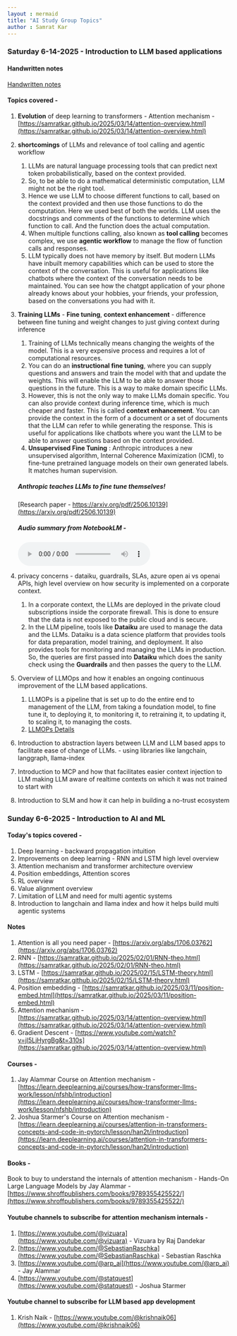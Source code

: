 ```yaml
---
layout : mermaid 
title: "AI Study Group Topics"
author : Samrat Kar
---
```

### Saturday 6-14-2025 - Introduction to LLM based applications

#### Handwritten notes 
[Handwritten notes](/assets/aistudygroup/resources/handwritten-notes/2025-06-14-intro.pdf)

#### Topics covered - 

1. **Evolution** of deep learning to transformers - Attention mechanism - [https://samratkar.github.io/2025/03/14/attention-overview.html](https://samratkar.github.io/2025/03/14/attention-overview.html)
2. **shortcomings** of LLMs and relevance of tool calling and agentic workflow 
   1. LLMs are natural language processing tools that can predict next token probabilistically, based on the context provided. 
   2. So, to be able to do a mathematical deterministic computation, LLM might not be the right tool.
   3. Hence we use LLM to choose different functions to call, based on the context provided and then use those functions to do the computation. Here we used best of both the worlds. LLM uses the docstrings and comments of the functions to determine which function to call. And the function does the actual computation.
   4. When multiple functions calling, also known as **tool calling** becomes complex, we use **agentic workflow** to manage the flow of function calls and responses.
   5. LLM typically does not have memory by itself. But modern LLMs have inbuilt memory capabilities which can be used to store the context of the conversation. This is useful for applications like chatbots where the context of the conversation needs to be maintained. You can see how the chatgpt application of your phone already knows about your hobbies, your friends, your profession, based on the conversations you had with it. 
3. **Training LLMs** - **Fine tuning**, **context enhancement** - difference between fine tuning and weight changes to just giving context during inference
   1. Training of LLMs technically means changing the weights of the model. This is a very expensive process and requires a lot of computational resources.
   2. You can do an **instructional fine tuning**, where you can supply questions and answers and train the model with that and update the weights. This will enable the LLM to be able to answer those questions in the future. This is a way to make domain specific LLMs.
   3. However, this is not the only way to make LLMs domain specific. You can also provide context during inference time, which is much cheaper and faster. This is called **context enhancement**. You can provide the context in the form of a document or a set of documents that the LLM can refer to while generating the response. This is useful for applications like chatbots where you want the LLM to be able to answer questions based on the context provided.
   4. **Unsupervised Fine Tuning** : Anthropic introduces a new unsupervised algorithm, Internal Coherence Maximization (ICM), to fine-tune pretrained language models on their own generated labels. It matches human supervision. 
   ##### Anthropic teaches LLMs to fine tune themselves!

    [Research paper - https://arxiv.org/pdf/2506.10139](https://arxiv.org/pdf/2506.10139)

    ##### Audio summary from NotebookLM - 

    <audio controls>
    <source src="/assets/aistudygroup/resources/audio/Unsupervised Elicitation of Language Models.mp3" type="audio/mp3">
    Your browser does not support the audio element.
    </audio>

4. privacy concerns - dataiku, guardrails, SLAs, azure open ai vs openai APIs, high level overview on how security is implemented on a corporate context.
   1. In a corporate context, the LLMs are deployed in the private cloud subscriptions inside the corporate firewall. This is done to ensure that the data is not exposed to the public cloud and is secure. 
   2. In the LLM pipeline, tools like **Dataiku** are used to manage the data and the LLMs. Dataiku is a data science platform that provides tools for data preparation, model training, and deployment. It also provides tools for monitoring and managing the LLMs in production. So, the queries are first passed into **Dataiku** which does the sanity check using the **Guardrails** and then passes the query to the LLM.
5. Overview of LLMOps and how it enables an ongoing continuous improvement of the LLM based applications.
   1. LLMOPs is a pipeline that is set up to do the entire end to management of the LLM, from taking a foundation model, to fine tune it, to deploying it, to monitoring it, to retraining it, to updating it, to scaling it, to managing the costs.
   2. [LLMOPs Details](https://a16z.com/emerging-architectures-for-llm-applications/)
6. Introduction to abstraction layers between LLM and LLM based apps to facilitate ease of change of LLMs. - using libraries like langchain, langgraph, llama-index
7. Introduction to MCP and how that facilitates easier context injection to LLM making LLM aware of realtime contexts on which it was not trained to start with
8. Introduction to SLM and how it can help in building a no-trust ecosystem



### Sunday 6-6-2025 - Introduction to AI and ML

#### Today's topics covered - 
1. Deep learning - backward propagation intuition
2. Improvements on deep learning - RNN and LSTM high level overview
3. Attention mechanism and transformer architecture overview
4. Position embeddings, Attention scores
5. RL overview
6. Value alignment overview
7. Limitation of LLM and need for multi agentic systems
8. Introduction to langchain and llama index and how it helps build multi agentic systems

#### Notes 
1. Attention is all you need paper - [https://arxiv.org/abs/1706.03762](https://arxiv.org/abs/1706.03762)
2. RNN - [https://samratkar.github.io/2025/02/01/RNN-theo.html](https://samratkar.github.io/2025/02/01/RNN-theo.html)
3. LSTM - [https://samratkar.github.io/2025/02/15/LSTM-theory.html](https://samratkar.github.io/2025/02/15/LSTM-theory.html)
4. Position embedding - [https://samratkar.github.io/2025/03/11/position-embed.html](https://samratkar.github.io/2025/03/11/position-embed.html)
5. Attention mechanism - [https://samratkar.github.io/2025/03/14/attention-overview.html](https://samratkar.github.io/2025/03/14/attention-overview.html)
6. Gradient Descent - [https://www.youtube.com/watch?v=jl5LjHyrgBg&t=310s](https://samratkar.github.io/2025/03/14/attention-overview.html) 

#### Courses - 
1. Jay Alammar Course on Attention mechanism - [https://learn.deeplearning.ai/courses/how-transformer-llms-work/lesson/nfshb/introduction](https://learn.deeplearning.ai/courses/how-transformer-llms-work/lesson/nfshb/introduction)
2. Joshua Starmer's Course on Attention mechanism - [https://learn.deeplearning.ai/courses/attention-in-transformers-concepts-and-code-in-pytorch/lesson/han2t/introduction](https://learn.deeplearning.ai/courses/attention-in-transformers-concepts-and-code-in-pytorch/lesson/han2t/introduction)

#### Books - 
Book to buy to  understand the internals of attention mechanism - Hands-On Large Language Models by Jay Alammar - [https://www.shroffpublishers.com/books/9789355425522/](https://www.shroffpublishers.com/books/9789355425522/) 

#### Youtube channels to subscribe for attention mechanism internals - 
1. [https://www.youtube.com/@vizuara](https://www.youtube.com/@vizuara) - Vizuara by Raj Dandekar
2. [https://www.youtube.com/@SebastianRaschka](https://www.youtube.com/@SebastianRaschka) - Sebastian Raschka 
3. [https://www.youtube.com/@arp_ai](https://www.youtube.com/@arp_ai) - Jay Alammar
4. [https://www.youtube.com/@statquest](https://www.youtube.com/@statquest) - Joshua Starmer

#### Youtube channel to subscribe for LLM based app development 
1. Krish Naik - [https://www.youtube.com/@krishnaik06](https://www.youtube.com/@krishnaik06)





